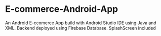 # E-commerce-Android-App
 An Android E-ccomerce App build with Android Studio IDE using Java and XML. Backend deployed using Firebase Database. SplashScreen included 
